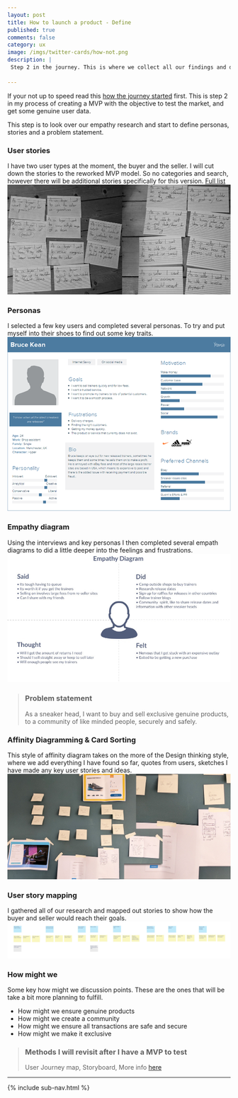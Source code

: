 ```yaml
---
layout: post
title: How to launch a product - Define
published: true
comments: false
category: ux
image: /imgs/twitter-cards/how-not.png
description: |
 Step 2 in the journey. This is where we collect all our findings and define our POV and how might we statements.

---
```


If your not up to speed read this [how the journey started](/ux/2017/03/17/how-not-to-launch-a-product.html) first. This is step 2 in my process of creating a MVP with the objective to test the market, and get some genuine user data.

This step is to look over our empathy research and start to define personas, stories and a problem statement.

### User stories

I have two user types at the moment, the buyer and the seller. I will cut down the stories to the reworked MVP model. So no categories and search, however there will be additional stories specifically for this version. <a href="https://docs.google.com/a/willforsyth.co.uk/document/d/1LVnqsOUnnbs-u5wwM3TfdB9EftUlVzhZ8cQ3ojk0ZRQ/edit?usp=sharing" title="Link to google docs of user stories">Full list</a>
<img src="/imgs/posts/user-stories-rarre.jpg" title="Image showing a the user stories hand written">

### Personas

I selected a few key users and completed several personas. To try and put myself into their shoes to find out some key traits.
<img src="/imgs/posts/Rarre-persona1.png" title="User persona">

### Empathy diagram

Using the interviews and key personas I then completed several empath diagrams to did a little deeper into the feelings and frustrations.
<img src="/imgs/posts/Empathy-1.jpg" title="Image showing a the user stories hand written">

> ### Problem statement
> As a sneaker head, I want to buy and sell exclusive genuine products, to a community of like minded people, securely and safely.

### Affinity Diagramming &amp; Card Sorting

This style of affinity diagram takes on the more of the Design thinking style, where we add everything I have found so far, quotes from users, sketches I have made any key user stories and ideas.
<img src="/imgs/posts/affinity.jpg" title="Image showing a the user stories hand written">

### User story mapping

I gathered all of our research and mapped out stories to show how the buyer and seller would reach their goals.
<img src="/imgs/posts/story-map-buyer.jpg" title="Image showing the user stories mapped out">

### How might we

Some key how might we discussion points. These are the ones that will be take a bit more planning to fulfill.

- How might we ensure genuine products
- How might we create a community
- How might we ensure all transactions are safe and secure
- How might we make it exclusive


> ### Methods I will revisit after I have a MVP to test
> User Journey map, Storyboard, More info [here](/ux/2017/06/15/design-thinking.html)

---

{% include sub-nav.html %}

